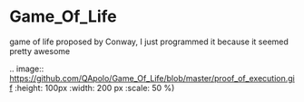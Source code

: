 # Game_Of_Life
game of life proposed by Conway, I just programmed it because it seemed pretty awesome

.. image:: https://github.com/QApolo/Game_Of_Life/blob/master/proof_of_execution.gif
   :height: 100px
   :width: 200 px
   :scale: 50 %)
